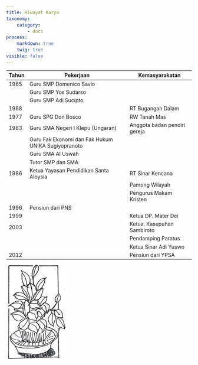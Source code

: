 ```yaml
---
title: Riwayat Karya
taxonomy:
    category:
        - docs
process:
    markdown: true
    twig: true
visible: false
---
```


|  Tahun | Pekerjaan | Kemasyarakatan |
| ------ | ----------- | ----------- |
| 1965   | Guru SMP Domenico Savio | |
|  | Guru SMP Yos Sudarso | |
|  | Guru SMP Adi Sucipto | |
| 1968 |  | RT Bugangan Dalam|
| 1977 | Guru SPG Don Bosco | RW Tanah Mas |
| 1983 | Guru SMA Negeri I KIepu (Ungaran) | Anggota badan pendiri gereja|
|  | Guru Fak Ekonomi dan Fak Hukum UNIKA Sugiyopranoto | |
|  | Guru SMA Al Uswah |  |
|  | Tutor SMP dan SMA |  |
| 1986 | Ketua Yayasan Pendidikan Santa Aloysia | RT Sinar Kencana |
|  |  | Pamong Wilayah |
|  |  | Pengurus Makam Kristen |
| 1996 | Pensiun dari PNS |  |
| 1999 |  | Ketua DP. Mater Dei |
| 2003 |  | Ketua. Kasepuhan Sambiroto |
|  |  | Pendamping Paratus |
|  |  | Ketua Sinar Adi Yuswo |
| 2012 |  | Pensiun dari YPSA |

![Alt Text](riwayat-karya.jpg?width=300px)